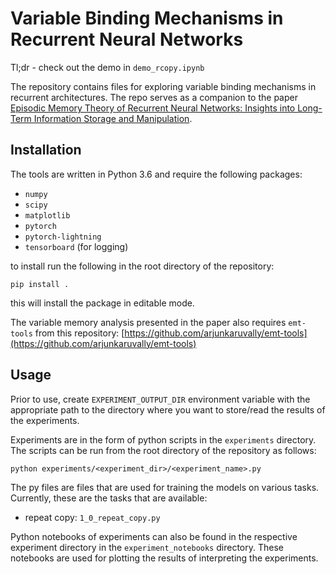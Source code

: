 # Variable Binding Mechanisms in Recurrent Neural Networks

Tl;dr - check out the demo in `demo_rcopy.ipynb`

The repository contains files for exploring variable binding mechanisms in recurrent architectures. The repo
serves as a companion to the paper [Episodic Memory Theory of Recurrent Neural Networks: Insights into
Long-Term Information Storage and Manipulation](https://openreview.net/pdf?id=PYoEjBFAIM).

## Installation

The tools are written in Python 3.6 and require the following packages:

- `numpy`
- `scipy`
- `matplotlib`
- `pytorch`
- `pytorch-lightning`
- `tensorboard`  (for logging)

to install run the following in the root directory of the repository:

```pip install .```

this will install the package in editable mode.

The variable memory analysis presented in the paper also requires ```emt-tools``` from this 
repository: 
[https://github.com/arjunkaruvally/emt-tools](https://github.com/arjunkaruvally/emt-tools)

## Usage

Prior to use, create ```EXPERIMENT_OUTPUT_DIR``` environment variable with the appropriate
path to the directory where you want to store/read the results of the experiments.

Experiments are in the form of python scripts in the ```experiments``` directory. 
The scripts can be run from the root directory of the repository as follows:

```python experiments/<experiment_dir>/<experiment_name>.py```

The py files are files that are used for training the models on various tasks. 
Currently, these are the tasks that are available:

- repeat copy: ```1_0_repeat_copy.py```

Python notebooks of experiments can also be found in the respective experiment directory in the
```experiment_notebooks``` directory. These notebooks are used for plotting the results of 
interpreting the experiments.

